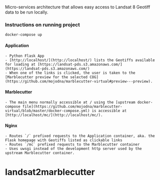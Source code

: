 Micro-services architecture that allows easy access to Landsat 8 Geotiff data to be run locally.

### Instructions on running project

```
docker-compose up
```


#### Application
	- Python Flask App
	- [http://localhost/](http://localhost/) lists the Geotiffs available for loading at [https://landsat-pds.s3.amazonaws.com/](https://landsat-pds.s3.amazonaws.com/)
	- When one of the links is clicked, the user is taken to the [Marblecutter preview for the selected COG](https://github.com/mojodna/marblecutter-virtual#preview---preview).

#### Marblecutter
	- The main menu normally accessible at / using the [upstream docker-compose file](https://github.com/mojodna/marblecutter-virtual/blob/master/docker-compose.yml) is accessible at [http://localhost/mc/](http://localhost/mc/).

#### Nginx
	- Routes `/` prefixed requests to the Application container, aka. the Flask homepage with Geotiffs listed as clickable links
	- Routes `/mc` prefixed requests to the Marblecutter container
	- Uses uwsgi instead of the development http server used by the upstream Marblecutter container.
# landsat2marblecutter
